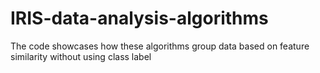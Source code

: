 # IRIS-data-analysis-algorithms
The code showcases how these algorithms group data based on feature similarity without using class label
